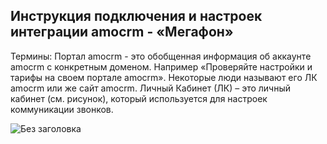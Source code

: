 ## Инструкция подключения и настроек интеграции amocrm - «Мегафон» </br>

Термины:
Портал amocrm - это обобщенная информация об аккаунте amocrm с конкретным доменом. Например «Проверяйте настройки и тарифы на своем портале amocrm». Некоторые люди называют его ЛК amocrm или же сайт amocrm.
Личный Кабинет (ЛК) – это личный кабинет (см. рисунок), который используется для настроек коммуникации звонков.

![Без заголовка](https://github.com/user-attachments/assets/22bc4ae7-676d-4cef-8272-38acbea6930b)
